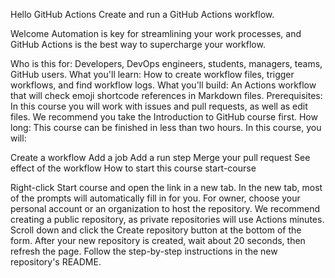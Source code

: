 Hello GitHub Actions
Create and run a GitHub Actions workflow.

Welcome
Automation is key for streamlining your work processes, and GitHub Actions is the best way to supercharge your workflow.

Who is this for: Developers, DevOps engineers, students, managers, teams, GitHub users.
What you'll learn: How to create workflow files, trigger workflows, and find workflow logs.
What you'll build: An Actions workflow that will check emoji shortcode references in Markdown files.
Prerequisites: In this course you will work with issues and pull requests, as well as edit files. We recommend you take the Introduction to GitHub course first.
How long: This course can be finished in less than two hours.
In this course, you will:

Create a workflow
Add a job
Add a run step
Merge your pull request
See effect of the workflow
How to start this course
start-course

Right-click Start course and open the link in a new tab.
In the new tab, most of the prompts will automatically fill in for you.
For owner, choose your personal account or an organization to host the repository.
We recommend creating a public repository, as private repositories will use Actions minutes.
Scroll down and click the Create repository button at the bottom of the form.
After your new repository is created, wait about 20 seconds, then refresh the page. Follow the step-by-step instructions in the new repository's README.